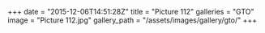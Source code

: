+++
date = "2015-12-06T14:51:28Z"
title = "Picture 112"
galleries = "GTO"
image = "Picture 112.jpg"
gallery_path = "/assets/images/gallery/gto/"
+++
